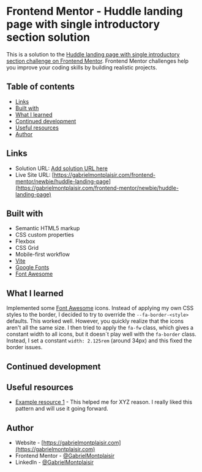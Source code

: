 # Frontend Mentor - Huddle landing page with single introductory section solution

This is a solution to the [Huddle landing page with single introductory section challenge on Frontend Mentor](https://www.frontendmentor.io/challenges/huddle-landing-page-with-a-single-introductory-section-B_2Wvxgi0). Frontend Mentor challenges help you improve your coding skills by building realistic projects.

## Table of contents

- [Links](#links)
- [Built with](#built-with)
- [What I learned](#what-i-learned)
- [Continued development](#continued-development)
- [Useful resources](#useful-resources)
- [Author](#author)

## Links

- Solution URL: [Add solution URL here](https://your-solution-url.com)
- Live Site URL: [https://gabrielmontplaisir.com/frontend-mentor/newbie/huddle-landing-page](https://gabrielmontplaisir.com/frontend-mentor/newbie/huddle-landing-page)

## Built with

- Semantic HTML5 markup
- CSS custom properties
- Flexbox
- CSS Grid
- Mobile-first workflow
- [Vite](https://vitejs.dev/)
- [Google Fonts](https://fonts.google.com/)
- [Font Awesome](https://fontawesome.com/)

## What I learned

Implemented some [Font Awesome](https://fontawesome.com/) icons. Instead of applying my own CSS styles to the border, I decided to try to override the `--fa-border-<style>` defaults. This worked well. However, you quickly realize that the icons aren't all the same size. I then tried to apply the `fa-fw` class, which gives a constant width to all icons, but it doesn´t play well with the `fa-border` class. Instead, I set a constant `width: 2.125rem` (around 34px) and this fixed the border issues.

## Continued development

## Useful resources

- [Example resource 1](https://www.example.com) - This helped me for XYZ reason. I really liked this pattern and will use it going forward.

## Author

- Website - [https://gabrielmontplaisir.com](https://gabrielmontplaisir.com)
- Frontend Mentor - [@GabrielMontplaisir](https://www.frontendmentor.io/profile/GabrielMontplaisir)
- LinkedIn - [@GabrielMontplaisir](https://www.linkedin.com/in/gabriel-montplaisir/)
